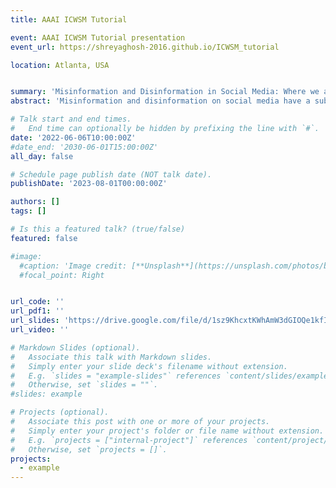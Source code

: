 ```yaml
---
title: AAAI ICWSM Tutorial

event: AAAI ICWSM Tutorial presentation
event_url: https://shreyaghosh-2016.github.io/ICWSM_tutorial

location: Atlanta, USA


summary: 'Misinformation and Disinformation in Social Media: Where we are and the Path Ahead.'
abstract: 'Misinformation and disinformation on social media have a substantial cost to society all over the world. In order to tackle this bane, we must take a holistic view of the problem and learn from history. This tutorial will address the work that has been done on the problem of false information and its propagation in media. In order to take a holistic view, on the one end, we need to look at the very related problem of misinformation and disinformation in newspapers in the early 20th century and how society evolved to eradicate the most egregious of its forms and learned to live with it. On the other end, we will survey the promising technological solutions that have been designed in the last 5-10 years and a bit. The issue of digital literacy will be examined and efforts to teach our school-children how to determine the trustworthiness of information will be discussed. Solutions involving trustworthy third-parties and digital signatories will be evaluated. Time permitting, we will demonstrate these issues studying a few cases and demonstrations. We will also look at governmental policies that have been designed to curb this problem. Finally, an agenda for future work will be discussed.'

# Talk start and end times.
#   End time can optionally be hidden by prefixing the line with `#`.
date: '2022-06-06T10:00:00Z'
#date_end: '2030-06-01T15:00:00Z'
all_day: false

# Schedule page publish date (NOT talk date).
publishDate: '2023-08-01T00:00:00Z'

authors: []
tags: []

# Is this a featured talk? (true/false)
featured: false

#image:
  #caption: 'Image credit: [**Unsplash**](https://unsplash.com/photos/bzdhc5b3Bxs)'
  #focal_point: Right


url_code: ''
url_pdf1: ''
url_slides: 'https://drive.google.com/file/d/1sz9KhcxtKWhAmW3dGIOQe1kfIEVN3WXN/view'
url_video: ''

# Markdown Slides (optional).
#   Associate this talk with Markdown slides.
#   Simply enter your slide deck's filename without extension.
#   E.g. `slides = "example-slides"` references `content/slides/example-slides.md`.
#   Otherwise, set `slides = ""`.
#slides: example

# Projects (optional).
#   Associate this post with one or more of your projects.
#   Simply enter your project's folder or file name without extension.
#   E.g. `projects = ["internal-project"]` references `content/project/deep-learning/index.md`.
#   Otherwise, set `projects = []`.
projects:
  - example
---
```




